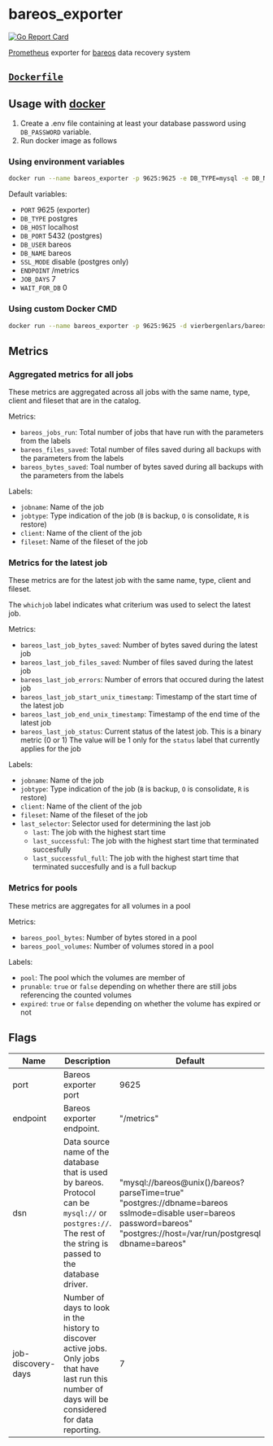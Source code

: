 # bareos_exporter
[![Go Report Card](https://goreportcard.com/badge/github.com/vierbergenlars/bareos_exporter)](https://goreportcard.com/report/github.com/vierbergenlars/bareos_exporter)

[Prometheus](https://github.com/prometheus) exporter for [bareos](https://github.com/bareos) data recovery system

## [`Dockerfile`](./Dockerfile)

## Usage with [docker](https://hub.docker.com/r/vierbergenlnars/bareos_exporter)

1. Create a .env file containing at least your database password using `DB_PASSWORD` variable.
2. Run docker image as follows

### Using environment variables

```bash
docker run --name bareos_exporter -p 9625:9625 -e DB_TYPE=mysql -e DB_NAME=bareos-dir -d vierbergenlars/bareos_exporter:latest
```

Default variables:

* `PORT` 9625 (exporter)
* `DB_TYPE` postgres
* `DB_HOST` localhost
* `DB_PORT` 5432 (postgres)
* `DB_USER` bareos
* `DB_NAME` bareos
* `SSL_MODE` disable (postgres only)
* `ENDPOINT` /metrics
* `JOB_DAYS` 7
* `WAIT_FOR_DB` 0

### Using custom Docker CMD

```bash
docker run --name bareos_exporter -p 9625:9625 -d vierbergenlars/bareos_exporter:latest -dsn 'mysql://login:password@tcp(host:port)/dbname?parseTime=true'
```

## Metrics

### Aggregated metrics for all jobs

These metrics are aggregated across all jobs with the same name, type, client and fileset that are in the catalog.

Metrics:

* `bareos_jobs_run`: Total number of jobs that have run with the parameters from the labels
* `bareos_files_saved`: Total number of files saved during all backups with the parameters from the labels
* `bareos_bytes_saved`: Toal number of bytes saved during all backups with the parameters from the labels

Labels:

* `jobname`: Name of the job
* `jobtype`: Type indication of the job (`B` is backup, `O` is consolidate, `R` is restore)
* `client`: Name of the client of the job
* `fileset`: Name of the fileset of the job

### Metrics for the latest job

These metrics are for the latest job with the same name, type, client and fileset.

The `whichjob` label indicates what criterium was used to select the latest job.

Metrics:

* `bareos_last_job_bytes_saved`: Number of bytes saved during the latest job
* `bareos_last_job_files_saved`: Number of files saved during the latest job
* `bareos_last_job_errors`: Number of errors that occured during the latest job
* `bareos_last_job_start_unix_timestamp`: Timestamp of the start time of the latest job
* `bareos_last_job_end_unix_timestamp`: Timestamp of the end time of the latest job
* `bareos_last_job_status`: Current status of the latest job. This is a binary metric (0 or 1) The value will be 1 only for the `status` label that currently applies for the job

Labels:

* `jobname`: Name of the job
* `jobtype`: Type indication of the job (`B` is backup, `O` is consolidate, `R` is restore)
* `client`: Name of the client of the job
* `fileset`: Name of the fileset of the job
* `last_selector`: Selector used for determining the last job
  * `last`: The job with the highest start time
  * `last_successful`: The job with the highest start time that terminated succesfully
  * `last_successful_full`: The job with the highest start time that terminated succesfully and is a full backup

### Metrics for pools

These metrics are aggregates for all volumes in a pool

Metrics:

* `bareos_pool_bytes`: Number of bytes stored in a pool
* `bareos_pool_volumes`: Number of volumes stored in a pool

Labels:

* `pool`: The pool which the volumes are member of
* `prunable`: `true` or `false` depending on whether there are still jobs referencing the counted volumes
* `expired`: `true` or `false` depending on whether the volume has expired or not

## Flags

Name    | Description                                                                                 | Default
--------|---------------------------------------------------------------------------------------------|----------------------
port    | Bareos exporter port                                                                        | 9625
endpoint| Bareos exporter endpoint.                                                                   | "/metrics"
dsn     | Data source name of the database that is used by bareos. Protocol can be `mysql://` or `postgres://`. The rest of the string is passed to the database driver. | "mysql://bareos@unix()/bareos?parseTime=true" <br> "postgres://dbname=bareos sslmode=disable user=bareos password=bareos" <br> "postgres://host=/var/run/postgresql dbname=bareos"
job-discovery-days | Number of days to look in the history to discover active jobs. Only jobs that have last run this number of days will be considered for data reporting. | 7

